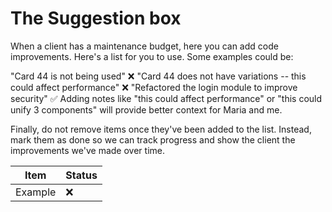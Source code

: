# The Suggestion box

When a client has a maintenance budget, here you can add code improvements. Here's a list for you to use. Some examples could be:

"Card 44 is not being used" ❌
"Card 44 does not have variations -- this could affect performance" ❌
"Refactored the login module to improve security" ✅
Adding notes like "this could affect performance" or "this could unify 3 components" will provide better context for Maria and me.

Finally, do not remove items once they've been added to the list. Instead, mark them as done so we can track progress and show the client the improvements we've made over time.

|  Item  | Status |
| ------ | ------ |
| Example |  ❌  |
